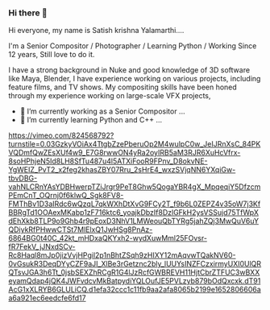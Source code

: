 ### Hi there 👋

Hi everyone, my name is Satish krishna Yalamarthi....

I'm a Senior Compositor / Photographer / Learning Python / Working Since 12 years, Still love to do it.

I have a strong background in Nuke and good knowledge of 3D software like Maya, Blender, 
I have experience working on various projects, including feature films, and TV shows. 
My compositing skills have been honed through my experience working on large-scale VFX projects, 


- 🔭 I’m currently working as a Senior Compositor ...
- 🌱 I’m currently learning Python and C++ ...

https://vimeo.com/824568792?turnstile=0.03GzkyVOiAx4TtgbZzePberuOp2M4wulpC0w_JeIJRnXsC_84PKVQDmfQwZEsXUf4w9_E7G8rwwON4yRa2oyIRB5aM3RJR6XuHcVfrx-8soHPhjeN5Id8LH8SfTu487u4l5ATXiFooR9FPnv_D8okvNE-YgWEIZ_PvT2_x2feg2khasZBY07Rru_2sHrE4_wxzSVjqNN6YXqiGw-tbvDBG-vahNLCRnYAsYDBHwerpTZiJrgr9PeT8Ghw5QogaYBR4gX_MpqeqiY5DfzcmPEmCnT_OQrnj0f6klwQ_Sgk8FV8-FMThBv1D3aIRdc6wQzqL7qkWXhDtXvG9FCy2T_f9b6L0ZEPZ4v35oW7j3KfBBRgTd1OOAexMKabp1zF716ktc6_yoajkDbzIf8DzlGFkH2ysVSSujd75TfWpXdEhXkb8TLP9o9Ghb4r9pEoxD3NhV1LMWeouQbTYRg5jahZQj3MwQuV6uYQDiykRfPHwwCTSt7MlElxQ1JwHSg8PnAz-6864BG0t40C_42kt_mHDxaQKYxh2-wydXuwMml25FOvsr-fR7FekV_jJNxdSCv-Rc8Haql8mJp0jizVvjHPgil2p1nBhtZSqh9zHIXY12mAqvwTQakNV60-0vGsukR3DeqDYyCZF9aJI_XlBe3rGetznc2bly_lUUYsINZFCzxirmyUXI0UlQRQTsvJGA3h6Tt_0jsbSEXZhRCgR1G4lJzRcfGWBREVH11HjtCbrZTFUC3wBXXeyamQdap4jQK4JWFvdcvMkBatpydiYQLOufJE5PVLzyb879bOdQxcxk.dT91AcG1xXLRYB6GLULiCQ.d1efa32ccc1c11fb9aa2afa8065b2199e1652806606aa6a921ec6eedcfe6fd17